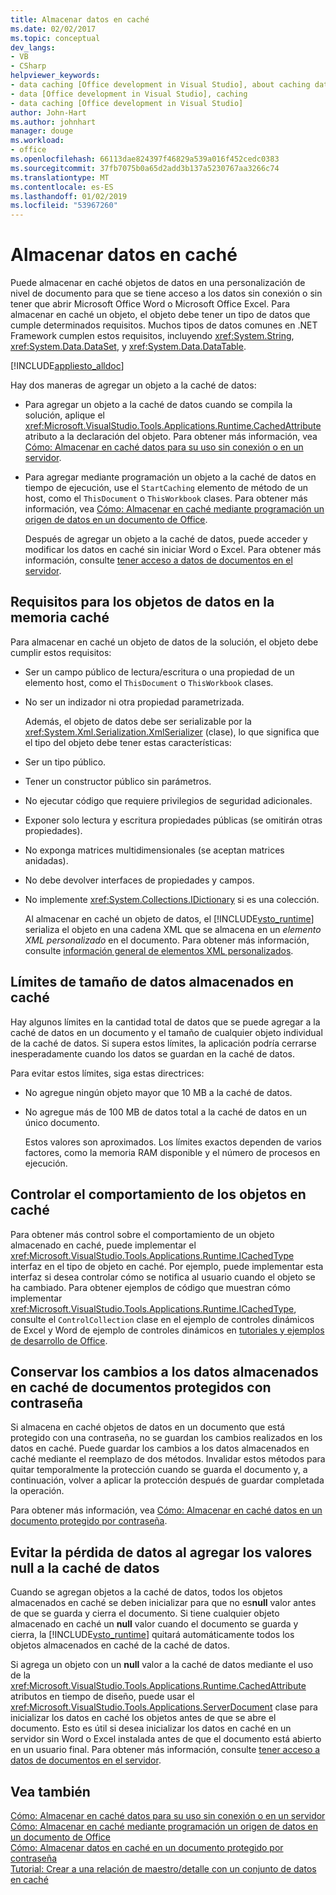 ```yaml
---
title: Almacenar datos en caché
ms.date: 02/02/2017
ms.topic: conceptual
dev_langs:
- VB
- CSharp
helpviewer_keywords:
- data caching [Office development in Visual Studio], about caching data
- data [Office development in Visual Studio], caching
- data caching [Office development in Visual Studio]
author: John-Hart
ms.author: johnhart
manager: douge
ms.workload:
- office
ms.openlocfilehash: 66113dae824397f46829a539a016f452cedc0383
ms.sourcegitcommit: 37fb7075b0a65d2add3b137a5230767aa3266c74
ms.translationtype: MT
ms.contentlocale: es-ES
ms.lasthandoff: 01/02/2019
ms.locfileid: "53967260"
---
```

# <a name="cache-data"></a>Almacenar datos en caché
  Puede almacenar en caché objetos de datos en una personalización de nivel de documento para que se tiene acceso a los datos sin conexión o sin tener que abrir Microsoft Office Word o Microsoft Office Excel. Para almacenar en caché un objeto, el objeto debe tener un tipo de datos que cumple determinados requisitos. Muchos tipos de datos comunes en .NET Framework cumplen estos requisitos, incluyendo <xref:System.String>, <xref:System.Data.DataSet>, y <xref:System.Data.DataTable>.  
  
 [!INCLUDE[appliesto_alldoc](../vsto/includes/appliesto-alldoc-md.md)]  
  
 Hay dos maneras de agregar un objeto a la caché de datos:  
  
- Para agregar un objeto a la caché de datos cuando se compila la solución, aplique el <xref:Microsoft.VisualStudio.Tools.Applications.Runtime.CachedAttribute> atributo a la declaración del objeto. Para obtener más información, vea [Cómo: Almacenar en caché datos para su uso sin conexión o en un servidor](../vsto/how-to-cache-data-for-use-offline-or-on-a-server.md).  
  
- Para agregar mediante programación un objeto a la caché de datos en tiempo de ejecución, use el `StartCaching` elemento de método de un host, como el `ThisDocument` o `ThisWorkbook` clases. Para obtener más información, vea [Cómo: Almacenar en caché mediante programación un origen de datos en un documento de Office](../vsto/how-to-programmatically-cache-a-data-source-in-an-office-document.md).  
  
  Después de agregar un objeto a la caché de datos, puede acceder y modificar los datos en caché sin iniciar Word o Excel. Para obtener más información, consulte [tener acceso a datos de documentos en el servidor](../vsto/accessing-data-in-documents-on-the-server.md).  
  
## <a name="requirements-for-data-objects-to-be-cached"></a>Requisitos para los objetos de datos en la memoria caché  
 Para almacenar en caché un objeto de datos de la solución, el objeto debe cumplir estos requisitos:  
  
- Ser un campo público de lectura/escritura o una propiedad de un elemento host, como el `ThisDocument` o `ThisWorkbook` clases.  
  
- No ser un indizador ni otra propiedad parametrizada.  
  
  Además, el objeto de datos debe ser serializable por la <xref:System.Xml.Serialization.XmlSerializer> (clase), lo que significa que el tipo del objeto debe tener estas características:  
  
- Ser un tipo público.  
  
- Tener un constructor público sin parámetros.  
  
- No ejecutar código que requiere privilegios de seguridad adicionales.  
  
- Exponer solo lectura y escritura propiedades públicas (se omitirán otras propiedades).  
  
- No exponga matrices multidimensionales (se aceptan matrices anidadas).  
  
- No debe devolver interfaces de propiedades y campos.  
  
- No implemente <xref:System.Collections.IDictionary> si es una colección.  
  
  Al almacenar en caché un objeto de datos, el [!INCLUDE[vsto_runtime](../vsto/includes/vsto-runtime-md.md)] serializa el objeto en una cadena XML que se almacena en un *elemento XML personalizado* en el documento. Para obtener más información, consulte [información general de elementos XML personalizados](../vsto/custom-xml-parts-overview.md).  
  
## <a name="cached-data-size-limits"></a>Límites de tamaño de datos almacenados en caché  
 Hay algunos límites en la cantidad total de datos que se puede agregar a la caché de datos en un documento y el tamaño de cualquier objeto individual de la caché de datos. Si supera estos límites, la aplicación podría cerrarse inesperadamente cuando los datos se guardan en la caché de datos.  
  
 Para evitar estos límites, siga estas directrices:  
  
- No agregue ningún objeto mayor que 10 MB a la caché de datos.  
  
- No agregue más de 100 MB de datos total a la caché de datos en un único documento.  
  
  Estos valores son aproximados. Los límites exactos dependen de varios factores, como la memoria RAM disponible y el número de procesos en ejecución.  
  
## <a name="control-the-behavior-of-cached-objects"></a>Controlar el comportamiento de los objetos en caché  
 Para obtener más control sobre el comportamiento de un objeto almacenado en caché, puede implementar el <xref:Microsoft.VisualStudio.Tools.Applications.Runtime.ICachedType> interfaz en el tipo de objeto en caché. Por ejemplo, puede implementar esta interfaz si desea controlar cómo se notifica al usuario cuando el objeto se ha cambiado. Para obtener ejemplos de código que muestran cómo implementar <xref:Microsoft.VisualStudio.Tools.Applications.Runtime.ICachedType>, consulte el `ControlCollection` clase en el ejemplo de controles dinámicos de Excel y Word de ejemplo de controles dinámicos en [tutoriales y ejemplos de desarrollo de Office](../vsto/office-development-samples-and-walkthroughs.md).  
  
## <a name="persist-changes-to-cached-data-in-password-protected-documents"></a>Conservar los cambios a los datos almacenados en caché de documentos protegidos con contraseña  
 Si almacena en caché objetos de datos en un documento que está protegido con una contraseña, no se guardan los cambios realizados en los datos en caché. Puede guardar los cambios a los datos almacenados en caché mediante el reemplazo de dos métodos. Invalidar estos métodos para quitar temporalmente la protección cuando se guarda el documento y, a continuación, volver a aplicar la protección después de guardar completada la operación.  
  
 Para obtener más información, vea [Cómo: Almacenar en caché datos en un documento protegido por contraseña](../vsto/how-to-cache-data-in-a-password-protected-document.md).  
  
## <a name="prevent-data-loss-when-adding-null-values-to-the-data-cache"></a>Evitar la pérdida de datos al agregar los valores null a la caché de datos  
 Cuando se agregan objetos a la caché de datos, todos los objetos almacenados en caché se deben inicializar para que no es**null** valor antes de que se guarda y cierra el documento. Si tiene cualquier objeto almacenado en caché un **null** valor cuando el documento se guarda y cierra, la [!INCLUDE[vsto_runtime](../vsto/includes/vsto-runtime-md.md)] quitará automáticamente todos los objetos almacenados en caché de la caché de datos.  
  
 Si agrega un objeto con un **null** valor a la caché de datos mediante el uso de la <xref:Microsoft.VisualStudio.Tools.Applications.Runtime.CachedAttribute> atributos en tiempo de diseño, puede usar el <xref:Microsoft.VisualStudio.Tools.Applications.ServerDocument> clase para inicializar los datos en caché los objetos antes de que se abre el documento. Esto es útil si desea inicializar los datos en caché en un servidor sin Word o Excel instalada antes de que el documento está abierto en un usuario final. Para obtener más información, consulte [tener acceso a datos de documentos en el servidor](../vsto/accessing-data-in-documents-on-the-server.md).  
  
## <a name="see-also"></a>Vea también  
 [Cómo: Almacenar en caché datos para su uso sin conexión o en un servidor](../vsto/how-to-cache-data-for-use-offline-or-on-a-server.md)   
 [Cómo: Almacenar en caché mediante programación un origen de datos en un documento de Office](../vsto/how-to-programmatically-cache-a-data-source-in-an-office-document.md)   
 [Cómo: Almacenar datos en caché en un documento protegido por contraseña](../vsto/how-to-cache-data-in-a-password-protected-document.md)   
 [Tutorial: Crear a una relación de maestro/detalle con un conjunto de datos en caché](../vsto/walkthrough-creating-a-master-detail-relation-using-a-cached-dataset.md)  
